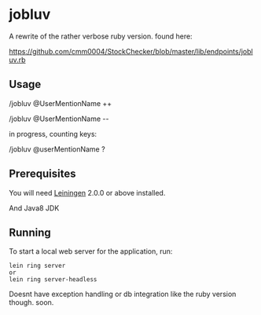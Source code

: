 # jobluv

A rewrite of the rather verbose ruby version. found here: 

https://github.com/cmm0004/StockChecker/blob/master/lib/endpoints/jobluv.rb

## Usage
/jobluv @UserMentionName ++

/jobluv @UserMentionName --

in progress, counting keys:

/jobluv @userMentionName ?

## Prerequisites

You will need [Leiningen][] 2.0.0 or above installed.

[leiningen]: https://github.com/technomancy/leiningen

And Java8 JDK

## Running

To start a local web server for the application, run:

    lein ring server
    or
    lein ring server-headless


Doesnt have exception handling or db integration like the ruby version though. soon.


